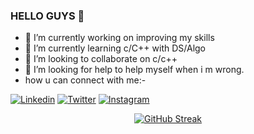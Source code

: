 ### HELLO GUYS 👋

<!--
**swastik2703/swastik2703** is a ✨ _special_ ✨ repository because its `README.md` (this file) appears on your GitHub profile.

Here are some ideas to get you started:-->

- 🔭 I’m currently working on improving my skills
- 🌱 I’m currently learning c/C++ with DS/Algo
- 👯 I’m looking to collaborate on c/c++
- 🤔 I’m looking for help to help myself when i m wrong.
- how u can connect with me:-

[![Linkedin](https://img.shields.io/badge/swastik2703-black?style=flat&logo=Linkedin&logoColor=blue&link=https://linkedin.com/in/swastik-vasistha-747400200/)](https://linkedin.com/in/swastik-vasistha-747400200/)
[![Twitter](https://img.shields.io/badge/swastik2703-black?style=flat&logo=Twitter&logoColor=blue&link=https:https:https://twitter.com/swastik2703)](https://twitter.com/SwastikVasistha)
[![Instagram](https://img.shields.io/badge/swastik2703-black?style=flat&logo=Instagram&logoColor=pink&link=https:https:https:/www.instagram.com/sbajaj_02/)](https://www.instagram.com/swastik_vasistha/)

<div align=center>


[![GitHub Streak](https://github-readme-streak-stats.herokuapp.com?user=swastik2703&theme=prussian)](https://git.io/streak-stats)
</div>

